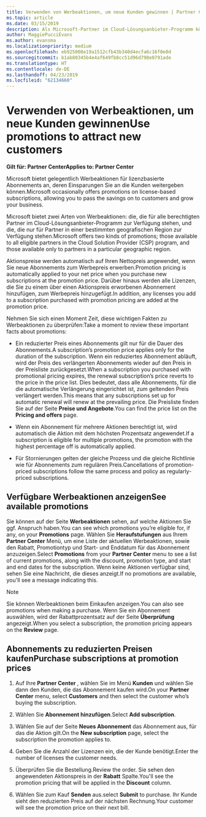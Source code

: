 ```yaml
---
title: Verwenden von Werbeaktionen, um neue Kunden gewinnen | Partner Center
ms.topic: article
ms.date: 03/15/2019
description: Als Microsoft-Partner im Cloud-Lösungsanbieter-Programm können Sie Abonnements zu Aktionspreisen erwerben und die Einsparungen an die Kunden weitergeben.
author: MaggiePucciEvans
ms.author: evansma
ms.localizationpriority: medium
ms.openlocfilehash: eb925008e19a1512cfb43b340d4ecfa6c16f0e0d
ms.sourcegitcommit: b1ab80345b4e4af649fb8cc51d96d798e0791ade
ms.translationtype: HT
ms.contentlocale: de-DE
ms.lasthandoff: 04/23/2019
ms.locfileid: "62134660"
---
```

# <a name="use-promotions-to-attract-new-customers"></a><span data-ttu-id="4d433-103">Verwenden von Werbeaktionen, um neue Kunden gewinnen</span><span class="sxs-lookup"><span data-stu-id="4d433-103">Use promotions to attract new customers</span></span>  

<span data-ttu-id="4d433-104">**Gilt für: Partner Center**</span><span class="sxs-lookup"><span data-stu-id="4d433-104">**Applies to: Partner Center**</span></span>

<!--[FWLink: https://go.microsoft.com/fwlink/?linkid=852469]-->

<span data-ttu-id="4d433-105">Microsoft bietet gelegentlich Werbeaktionen für lizenzbasierte Abonnements an, deren Einsparungen Sie an die Kunden weitergeben können.</span><span class="sxs-lookup"><span data-stu-id="4d433-105">Microsoft occasionally offers promotions on license-based subscriptions, allowing you to pass the savings on to customers and grow your business.</span></span> 

<span data-ttu-id="4d433-106">Microsoft bietet zwei Arten von Werbeaktionen: die, die für alle berechtigten Partner im Cloud-Lösungsanbieter-Programm zur Verfügung stehen, und die, die nur für Partner in einer bestimmten geografischen Region zur Verfügung stehen.</span><span class="sxs-lookup"><span data-stu-id="4d433-106">Microsoft offers two kinds of promotions; those available to all eligible partners in the Cloud Solution Provider (CSP) program, and those available only to partners in a particular geographic region.</span></span>

<span data-ttu-id="4d433-107">Aktionspreise werden automatisch auf Ihren Nettopreis angewendet, wenn Sie neue Abonnements zum Werbepreis erwerben.</span><span class="sxs-lookup"><span data-stu-id="4d433-107">Promotion pricing is automatically applied to your net price when you purchase new subscriptions at the promotion price.</span></span> <span data-ttu-id="4d433-108">Darüber hinaus werden alle Lizenzen, die Sie zu einem über einen Aktionspreis erworbenen Abonnement hinzufügen, zum Werbepreis hinzugefügt.</span><span class="sxs-lookup"><span data-stu-id="4d433-108">In addition, any licenses you add to a subscription purchased with promotion pricing are added at the promotion price.</span></span> 

<span data-ttu-id="4d433-109">Nehmen Sie sich einen Moment Zeit, diese wichtigen Fakten zu Werbeaktionen zu überprüfen:</span><span class="sxs-lookup"><span data-stu-id="4d433-109">Take a moment to review these important facts about promotions:</span></span>

-   <span data-ttu-id="4d433-110">Ein reduzierter Preis eines Abonnements gilt nur für die Dauer des Abonnements.</span><span class="sxs-lookup"><span data-stu-id="4d433-110">A subscription’s promotion price applies only for the duration of the subscription.</span></span> <span data-ttu-id="4d433-111">Wenn ein reduziertes Abonnement abläuft, wird der Preis des verlängerten Abonnements wieder auf den Preis in der Preisliste zurückgesetzt.</span><span class="sxs-lookup"><span data-stu-id="4d433-111">When a subscription you purchased with promotional pricing expires, the renewal subscription’s price reverts to the price in the price list.</span></span> <span data-ttu-id="4d433-112">Dies bedeutet, dass alle Abonnements, für die die automatische Verlängerung eingerichtet ist, zum geltenden Preis verlängert werden.</span><span class="sxs-lookup"><span data-stu-id="4d433-112">This means that any subscriptions set up for automatic renewal will renew at the prevailing price.</span></span> <span data-ttu-id="4d433-113">Die Preisliste finden Sie auf der Seite **Preise und Angebote**.</span><span class="sxs-lookup"><span data-stu-id="4d433-113">You can find the price list on the **Pricing and offers** page.</span></span> 

-   <span data-ttu-id="4d433-114">Wenn ein Abonnement für mehrere Aktionen berechtigt ist, wird automatisch die Aktion mit dem höchsten Prozentsatz angewendet.</span><span class="sxs-lookup"><span data-stu-id="4d433-114">If a subscription is eligible for multiple promotions, the promotion with the highest percentage off is automatically applied.</span></span>

-   <span data-ttu-id="4d433-115">Für Stornierungen gelten der gleiche Prozess und die gleiche Richtlinie wie für Abonnements zum regulären Preis.</span><span class="sxs-lookup"><span data-stu-id="4d433-115">Cancellations of promotion-priced subscriptions follow the same process and policy as regularly-priced subscriptions.</span></span>

## <a name="see-available-promotions"></a><span data-ttu-id="4d433-116">Verfügbare Werbeaktionen anzeigen</span><span class="sxs-lookup"><span data-stu-id="4d433-116">See available promotions</span></span>

<span data-ttu-id="4d433-117">Sie können auf der Seite **Werbeaktionen** sehen, auf welche Aktionen Sie ggf. Anspruch haben.</span><span class="sxs-lookup"><span data-stu-id="4d433-117">You can see which promotions you’re eligible for, if any, on your **Promotions** page.</span></span> <span data-ttu-id="4d433-118">Wählen Sie **Heraufstufungen** aus Ihrem **Partner Center** Menü, um eine Liste der aktuellen Werbeaktionen, sowie den Rabatt, Promotiontyp und Start- und Enddatum für das Abonnement anzuzeigen.</span><span class="sxs-lookup"><span data-stu-id="4d433-118">Select **Promotions** from your **Partner Center** menu to see a list of current promotions, along with the discount, promotion type, and start and end dates for the subscription.</span></span> <span data-ttu-id="4d433-119">Wenn keine Aktionen verfügbar sind, sehen Sie eine Nachricht, die dieses anzeigt.</span><span class="sxs-lookup"><span data-stu-id="4d433-119">If no promotions are available, you'll see a message indicating this.</span></span> 

> [!NOTE]  
> <span data-ttu-id="4d433-120">Sie können Werbeaktionen beim Einkaufen anzeigen.</span><span class="sxs-lookup"><span data-stu-id="4d433-120">You can also see promotions when making a purchase.</span></span> <span data-ttu-id="4d433-121">Wenn Sie ein Abonnement auswählen, wird der Rabattprozentsatz auf der Seite **Überprüfung** angezeigt.</span><span class="sxs-lookup"><span data-stu-id="4d433-121">When you select a subscription, the promotion pricing appears on the **Review** page.</span></span>

## <a name="purchase-subscriptions-at-promotion-prices"></a><span data-ttu-id="4d433-122">Abonnements zu reduzierten Preisen kaufen</span><span class="sxs-lookup"><span data-stu-id="4d433-122">Purchase subscriptions at promotion prices</span></span>

1. <span data-ttu-id="4d433-123">Auf Ihre **Partner Center** , wählen Sie im Menü **Kunden** und wählen Sie dann den Kunden, die das Abonnement kaufen wird.</span><span class="sxs-lookup"><span data-stu-id="4d433-123">On your **Partner Center** menu, select **Customers** and then select the customer who’s buying the subscription.</span></span> 

2. <span data-ttu-id="4d433-124">Wählen Sie **Abonnement hinzufügen**.</span><span class="sxs-lookup"><span data-stu-id="4d433-124">Select **Add subscription**.</span></span>

3. <span data-ttu-id="4d433-125">Wählen Sie auf der Seite **Neues Abonnement** das Abonnement aus, für das die Aktion gilt.</span><span class="sxs-lookup"><span data-stu-id="4d433-125">On the **New subscription** page, select the subscription the promotion applies to.</span></span>

4. <span data-ttu-id="4d433-126">Geben Sie die Anzahl der Lizenzen ein, die der Kunde benötigt.</span><span class="sxs-lookup"><span data-stu-id="4d433-126">Enter the number of licenses the customer needs.</span></span> 

5. <span data-ttu-id="4d433-127">Überprüfen Sie die Bestellung.</span><span class="sxs-lookup"><span data-stu-id="4d433-127">Review the order.</span></span> <span data-ttu-id="4d433-128">Sie sehen den angewendeten Aktionspreis in der **Rabatt** Spalte.</span><span class="sxs-lookup"><span data-stu-id="4d433-128">You'll see the promotion pricing that will be applied in the **Discount** column.</span></span>  

6.  <span data-ttu-id="4d433-129">Wählen Sie zum Kauf **Senden** aus.</span><span class="sxs-lookup"><span data-stu-id="4d433-129">select **Submit** to purchase.</span></span> <span data-ttu-id="4d433-130">Ihr Kunde sieht den reduzierten Preis auf der nächsten Rechnung.</span><span class="sxs-lookup"><span data-stu-id="4d433-130">Your customer will see the promotion price on their next bill.</span></span>  



